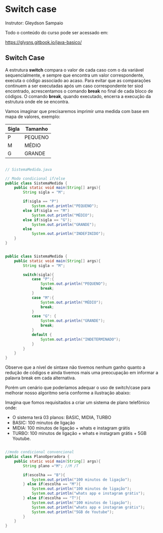 # Switch case

Instrutor: Gleydson Sampaio

Todo o conteúdo do curso pode ser acessado em:

https://glysns.gitbook.io/java-basico/


## Switch Case

A estrutura **switch** compara o valor de cada caso com o da variável sequencialmente, e sempre que encontra um valor correspondente, executa o código associado ao acaso. Para evitar que as comparações continuem a ser executadas após um caso correspondente ter siod encontrado, acrescentamos o comando **break** no final de cada bloco de códigos. O comando **break**, quando executado, encerra a execução da estrutura onde ele se encontra.

Vamos imaginar que precisaremos imprimir uma medida com base em mapa de valores, exemplo:

| Sigla | Tamanho |
|-------|---------|
| P     | PEQUENO |
| M     | MÉDIO   |
| G     | GRANDE  |

```java

// SistemaMedida.java 

// Modo condicional if/else
public class SistemaMedida {
    public static void main(String[] args){
        String sigla = "M";

        if(sigla == "P")
            System.out.println("PEQUENO");
        else if(sigla == "M")
            System.out.println("MÉDIO");
        else if(sigla == "G");
            System.out.println("GRANDE");
        else
            System.out.println("INDEFINIDO");
    }
}

```

```java

public class SistemaMedida {
    public static void main(String[] args){
        String sigla = "M";

        switch(sigla){
            case "P":{
                System.out.println("PEQUENO");
                break;
            }
            case "M":{
                System.out.println("MÉDIO");
                break;
            }
            case "G": {
                System.out.println("GRANDE");
                break;
            }
            default {
                System.out.println("INDETERMINADO");
            }
        }
    }
}
```
Observe que a nível de sintaxe não tivemos nenhum ganho quanto a redução de códigos e ainda tivemos mais uma preocupação em informar a palavra break em cada alternativa.

Porém um cenário que poderíamos adequar o uso de switch/case para melhorar nosso algoritmo seria conforme a ilustração abaixo: 

Imagina que fomos requisitados a criar um sistema de plano telefônico onde:

* O sistema terá 03 planos: BASIC, MIDIA, TURBO
* BASIC: 100 minutos de ligação
* MIDIA: 100 minutos de ligação + whats e instagram grátis
* TURBO: 100 minutos de ligação + whats e instagram grátis + 5GB Youtube.

```java

//modo condicional convencional
public class PlanoOperadora {
    public static void main(String[] args){
        String plano ="M"; //M /T

        if(escolha == "B"){
            System.out.println("100 minutos de ligação");
        } else if(escolha == "M"){
            System.out.println("100 minutos de ligação");
            System.out.println("whats app e instagram grátis");
        } else if(escolha == "T"){
            System.out.println("100 minutos de ligação");
            System.out.println("whats app e instagram grátis");
            System.out.println("5GB de Youtube");
        }
    }
}

```